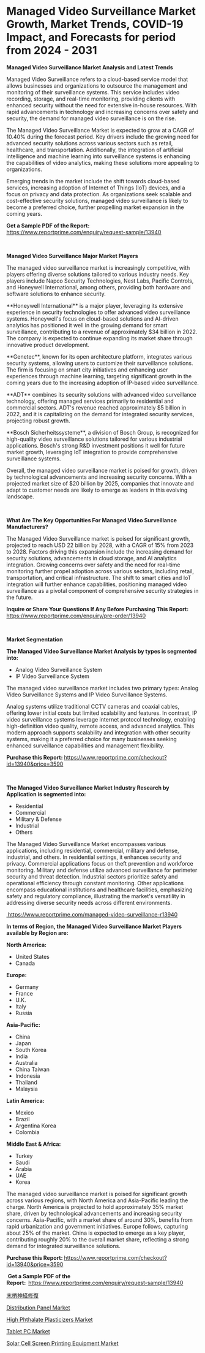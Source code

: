<p><h1>Managed Video Surveillance Market Growth, Market Trends, COVID-19 Impact, and Forecasts for period from 2024 - 2031</h1></p><p><strong>Managed Video Surveillance Market Analysis and Latest Trends</strong></p>
<p><p>Managed Video Surveillance refers to a cloud-based service model that allows businesses and organizations to outsource the management and monitoring of their surveillance systems. This service includes video recording, storage, and real-time monitoring, providing clients with enhanced security without the need for extensive in-house resources. With rapid advancements in technology and increasing concerns over safety and security, the demand for managed video surveillance is on the rise.</p><p>The Managed Video Surveillance Market is expected to grow at a CAGR of 10.40% during the forecast period. Key drivers include the growing need for advanced security solutions across various sectors such as retail, healthcare, and transportation. Additionally, the integration of artificial intelligence and machine learning into surveillance systems is enhancing the capabilities of video analytics, making these solutions more appealing to organizations.</p><p>Emerging trends in the market include the shift towards cloud-based services, increasing adoption of Internet of Things (IoT) devices, and a focus on privacy and data protection. As organizations seek scalable and cost-effective security solutions, managed video surveillance is likely to become a preferred choice, further propelling market expansion in the coming years.</p></p>
<p><strong>Get a Sample PDF of the Report:&nbsp;</strong> <a href="https://www.reportprime.com/enquiry/request-sample/13940">https://www.reportprime.com/enquiry/request-sample/13940</a></p>
<p>&nbsp;</p>
<p><strong>Managed Video Surveillance Major Market Players</strong></p>
<p><p>The managed video surveillance market is increasingly competitive, with players offering diverse solutions tailored to various industry needs. Key players include Napco Security Technologies, Nest Labs, Pacific Controls, and Honeywell International, among others, providing both hardware and software solutions to enhance security.</p><p>**Honeywell International** is a major player, leveraging its extensive experience in security technologies to offer advanced video surveillance systems. Honeywell's focus on cloud-based solutions and AI-driven analytics has positioned it well in the growing demand for smart surveillance, contributing to a revenue of approximately $34 billion in 2022. The company is expected to continue expanding its market share through innovative product development.</p><p>**Genetec**, known for its open architecture platform, integrates various security systems, allowing users to customize their surveillance solutions. The firm is focusing on smart city initiatives and enhancing user experiences through machine learning, targeting significant growth in the coming years due to the increasing adoption of IP-based video surveillance.</p><p>**ADT** combines its security solutions with advanced video surveillance technology, offering managed services primarily to residential and commercial sectors. ADT's revenue reached approximately $5 billion in 2022, and it is capitalizing on the demand for integrated security services, projecting robust growth.</p><p>**Bosch Sicherheitssysteme**, a division of Bosch Group, is recognized for high-quality video surveillance solutions tailored for various industrial applications. Bosch's strong R&D investment positions it well for future market growth, leveraging IoT integration to provide comprehensive surveillance systems.</p><p>Overall, the managed video surveillance market is poised for growth, driven by technological advancements and increasing security concerns. With a projected market size of $20 billion by 2025, companies that innovate and adapt to customer needs are likely to emerge as leaders in this evolving landscape.</p></p>
<p>&nbsp;</p>
<p><strong>What Are The Key Opportunities For Managed Video Surveillance Manufacturers?</strong></p>
<p><p>The Managed Video Surveillance market is poised for significant growth, projected to reach USD 22 billion by 2028, with a CAGR of 15% from 2023 to 2028. Factors driving this expansion include the increasing demand for security solutions, advancements in cloud storage, and AI analytics integration. Growing concerns over safety and the need for real-time monitoring further propel adoption across various sectors, including retail, transportation, and critical infrastructure. The shift to smart cities and IoT integration will further enhance capabilities, positioning managed video surveillance as a pivotal component of comprehensive security strategies in the future.</p></p>
<p><strong>Inquire or Share Your Questions If Any Before Purchasing This Report:</strong> <a href="https://www.reportprime.com/enquiry/pre-order/13940">https://www.reportprime.com/enquiry/pre-order/13940</a></p>
<p>&nbsp;</p>
<p><strong>Market Segmentation</strong></p>
<p><strong>The Managed Video Surveillance Market Analysis by types is segmented into:</strong></p>
<p><ul><li>Analog Video Surveillance System</li><li>IP Video Surveillance System</li></ul></p>
<p><p>The managed video surveillance market includes two primary types: Analog Video Surveillance Systems and IP Video Surveillance Systems. </p><p>Analog systems utilize traditional CCTV cameras and coaxial cables, offering lower initial costs but limited scalability and features. In contrast, IP video surveillance systems leverage internet protocol technology, enabling high-definition video quality, remote access, and advanced analytics. This modern approach supports scalability and integration with other security systems, making it a preferred choice for many businesses seeking enhanced surveillance capabilities and management flexibility.</p></p>
<p><strong>Purchase this Report:&nbsp;</strong><a href="https://www.reportprime.com/checkout?id=13940&price=3590">https://www.reportprime.com/checkout?id=13940&price=3590</a></p>
<p>&nbsp;</p>
<p><strong>The Managed Video Surveillance Market Industry Research by Application is segmented into:</strong></p>
<p><ul><li>Residential</li><li>Commercial</li><li>Military & Defense</li><li>Industrial</li><li>Others</li></ul></p>
<p><p>The Managed Video Surveillance Market encompasses various applications, including residential, commercial, military and defense, industrial, and others. In residential settings, it enhances security and privacy. Commercial applications focus on theft prevention and workforce monitoring. Military and defense utilize advanced surveillance for perimeter security and threat detection. Industrial sectors prioritize safety and operational efficiency through constant monitoring. Other applications encompass educational institutions and healthcare facilities, emphasizing safety and regulatory compliance, illustrating the market's versatility in addressing diverse security needs across different environments.</p></p>
<p><a href="https://www.reportprime.com/managed-video-surveillance-r13940">&nbsp;https://www.reportprime.com/managed-video-surveillance-r13940</a></p>
<p><strong>In terms of Region, the Managed Video Surveillance Market Players available by Region are:</strong></p>
<p>
    <p> <strong> North America: </strong>
        <ul>
            <li>United States</li>
            <li>Canada</li>
        </ul>
        </p> 
    <p> <strong> Europe: </strong>
        <ul>
            <li>Germany</li>
            <li>France</li>
            <li>U.K.</li>
            <li>Italy</li>
            <li>Russia</li>
        </ul>
        </p> 
    <p> <strong> Asia-Pacific: </strong>
        <ul>
            <li>China</li>
            <li>Japan</li>
            <li>South Korea</li>
            <li>India</li>
            <li>Australia</li>
            <li>China Taiwan</li>
            <li>Indonesia</li>
            <li>Thailand</li>
            <li>Malaysia</li>
        </ul>
        </p> 
    <p> <strong> Latin America: </strong>
        <ul>
            <li>Mexico</li>
            <li>Brazil</li>
            <li>Argentina Korea</li>
            <li>Colombia</li>
        </ul>
        </p> 
    <p> <strong> Middle East & Africa: </strong>
        <ul>
            <li>Turkey</li>
            <li>Saudi</li>
            <li>Arabia</li>
            <li>UAE</li>
            <li>Korea</li>
        </ul>
    </p>
    </p>
<p><p>The managed video surveillance market is poised for significant growth across various regions, with North America and Asia-Pacific leading the charge. North America is projected to hold approximately 35% market share, driven by technological advancements and increasing security concerns. Asia-Pacific, with a market share of around 30%, benefits from rapid urbanization and government initiatives. Europe follows, capturing about 25% of the market. China is expected to emerge as a key player, contributing roughly 20% to the overall market share, reflecting a strong demand for integrated surveillance solutions.</p></p>
<p><strong>Purchase this Report: </strong><a href="https://www.reportprime.com/checkout?id=13940&price=3590">https://www.reportprime.com/checkout?id=13940&price=3590</a></p>
<p>&nbsp;<strong>Get a Sample PDF of the Report:&nbsp;&nbsp;</strong><a href="https://www.reportprime.com/enquiry/request-sample/13940">https://www.reportprime.com/enquiry/request-sample/13940</a></p>
<p><strong></strong></p>
<p><p><a href="https://github.com/mohamedbakry57/Market-Research-Report-List-6/blob/main/97643456949.md">末梢神経修復</a></p><p><a href="https://www.linkedin.com/pulse/unlocking-growth-potential-market-strategic-analysis-distribution-ogvxe?trackingId=07rZIG3kRAujqDG1w4ueFA%3D%3D">Distribution Panel Market</a></p><p><a href="https://issuu.com/reportprime-2/docs/high-phthalate-plasticizers-market-_42ed7a13b5a5da">High Phthalate Plasticizers Market</a></p><p><a href="https://www.linkedin.com/pulse/driving-market-forces-tablet-pc-trends-future-forecasts-till-1kgxe?trackingId=glE%2B5JWxSCO1WLqr3CI4Rw%3D%3D">Tablet PC Market</a></p><p><a href="https://medium.com/@kellygordon08/the-solar-cell-screen-printing-equipment-market-industry-provides-a-comprehensive-and-current-679cdd767c07">Solar Cell Screen Printing Equipment Market</a></p></p>